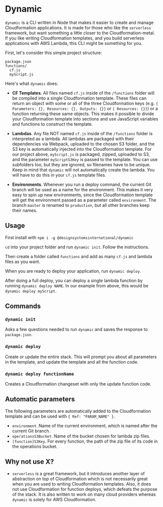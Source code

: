 # Dynamic

`dynamic` is a CLI written in Node that makes it easier to create and manage Cloudformation applications. It is made for those who like the `serverless` framework, but want something a little closer to the Cloudformation-metal. If you like writing Cloudformation templates, and you build serverless applications with AWS Lambda, this CLI might be something for you.

First, let's consider this simple project structure:

```
package.json
functions/
  cf.js
  myScript.js
```

Here's what `dynamic` does:

- **CF Templates**. All files named `cf.js` inside of the `/functions` folder will be compiled into a single Cloudformation template. These files can return an object with some or all of the three Cloudformation keys (e.g. `{ Parameters: {}, Resources: {}, Outputs: {}}` or `{ Resources: {}}`) or a function returning these same objects. This makes it possible to divide your Cloudformation template into sections and use JavaScript variables and functions to construct the template.

- **Lambdas**. Any file NOT named `cf.js` inside of the `/functions` folder is interpreted as a lambda. All lambdas are packaged with their dependencies via Webpack, uploaded to the chosen S3 folder, and the S3 key is automatically injected into the Cloudformation template. For our project above, `myScript.js` is packaged, zipped, uploaded to S3, and the parameter `myScriptS3Key` is passed to the template. You can use subfolders too, but they are ignored, so filenames have to be unique. Keep in mind that `dynamic` will not automatically create the lambda. You will have to do this in your `cf.js` template files.

- **Environments**. Whenever you run a deploy command, the current Git branch will be used as a name for the environment. This makes it very easy to spin up new environments, since the Cloudformation template will get the environment passed as a parameter called `environment`. The branch `master` is renamed to `production`, but all other branches keep their names.

## Usage

First install with `npm i -g @designsystemsinternational/dynamic`

`cd` into your project folder and run `dynamic init`. Follow the instructions.

Then create a folder called `functions` and add as many `cf.js` and lambda files as you want.

When you are ready to deploy your application, run `dynamic deploy`.

After doing a full deploy, you can deploy a single lambda function by running `dynamic deploy NAME`. In our example from above, this would be `dynamic deploy myScript`.

## Commands

### `dynamic init`

Asks a few questions needed to run `dynamic` and saves the response to `package.json`.

### `dynamic deploy`

Create or update the entire stack. This will prompt you about all parameters in the template, and update the template and all the function code.

### `dynamic deploy functionName`

Creates a Cloudformation changeset with only the update function code.

## Automatic parameters

The following parameters are automatically added to the Cloudformation template and can be used with `{ Ref: "PARAM_NAME" }`.

- `environment`. Name of the current environment, which is named after the current Git branch.
- `operationsS3Bucket`. Name of the bucket chosen for lambda zip files.
- `[function]S3Key`. For every function, the path of the zip file of its code in the operations bucket.

## Why not use X?

- `serverless` is a great framework, but it introduces another layer of abstraction on top of Cloudformation which is not necessarily great when you are used to writing Cloudformation templates. Also, it does not use Cloudformation for function deploys, which defeats the purpose of the stack. It is also written to work on many cloud providers whereas `dynamic` is solely for AWS Cloudformation.
